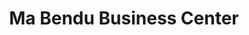 ---
title: "Ma Bendu Business Center"
url: /monrovia/ma-bendu-business-center/
shop: convenience
---